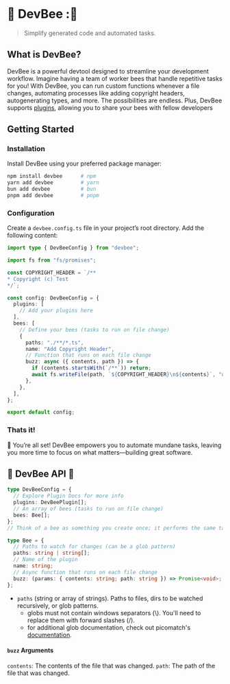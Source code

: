 # :honeybee: DevBee ::honeybee:

> Simplify generated code and automated tasks.

## What is DevBee?

DevBee is a powerful devtool designed to streamline your development workflow. Imagine having a team of worker bees that handle repetitive tasks for you! With DevBee, you can run custom functions whenever a file changes, automating processes like adding copyright headers, autogenerating types, and more. The possibilities are endless. Plus, DevBee supports [plugins](./PLUGIN.md), allowing you to share your bees with fellow developers

## Getting Started

### Installation

Install DevBee using your preferred package manager:

```bash
npm install devbee      # npm
yarn add devbee         # yarn
bun add devbee          # bun
pnpm add devbee         # pnpm
```

### Configuration

Create a `devbee.config.ts` file in your project’s root directory. Add the following content:

```ts
import type { DevBeeConfig } from "devbee";

import fs from "fs/promises";

const COPYRIGHT_HEADER = `/**
* Copyright (c) Test
*/`;

const config: DevBeeConfig = {
  plugins: [
    // Add your plugins here
  ],
  bees: [
    // Define your bees (tasks to run on file change)
    {
      paths: "./**/*.ts",
      name: "Add Copyright Header",
      // Function that runs on each file change
      buzz: async ({ contents, path }) => {
        if (contents.startsWith(`/**`)) return;
        await fs.writeFile(path, `${COPYRIGHT_HEADER}\n${contents}`, "utf-8");
      },
    },
  ],
};

export default config;
```

### Thats it!

:tada: You’re all set! DevBee empowers you to automate mundane tasks, leaving you more time to focus on what matters—building great software.

## :honey_pot: DevBee API :honey_pot:

```ts
type DevBeeConfig = {
  // Explore Plugin Docs for more info
  plugins: DevBeePlugin[];
  // An array of bees (tasks to run on file change)
  bees: Bee[];
};
// Think of a bee as something you create once; it performs the same task repeatedly whenever a file changes.

type Bee = {
  // Paths to watch for changes (can be a glob pattern)
  paths: string | string[];
  // Name of the plugin
  name: string;
  // Async function that runs on each file change
  buzz: (params: { contents: string; path: string }) => Promise<void>;
};
```

- `paths` (string or array of strings). Paths to files, dirs to be watched recursively, or glob patterns.
  - globs must not contain windows separators (\\). You'll need to replace them with forward slashes (/).
  - for additional glob documentation, check out picomatch's [documentation](https://github.com/micromatch/picomatch).

#### `buzz` Arguments

`contents`: The contents of the file that was changed.
`path`: The path of the file that was changed.
